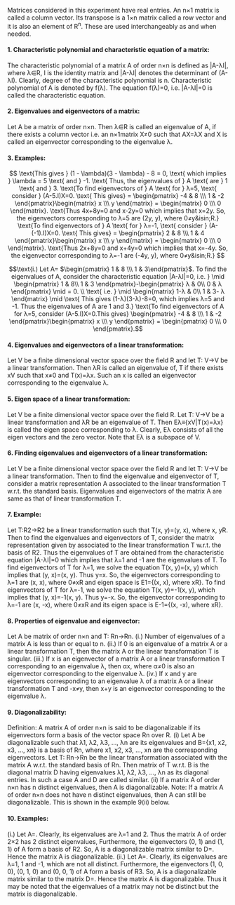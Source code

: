 Matrices considered in this experiment have real entries. An n×1 matrix is called a column vector. Its transpose is a 1×n matrix called a row vector and it is also an element of R<sup>n</sup>. These are used interchangeably as and when needed.
#### 1. Characteristic polynomial and characteristic equation of a matrix:
The characteristic polynomial of a matrix A of order n×n is defined as |A-λI|, where λ&isin;R, I is the identity matrix and |A-λI| denotes the determinant of (A-λI). Clearly, degree of the characteristic polynomial is n. Characteristic polynomial of A is denoted by f(λ). The equation f(λ)=0, i.e. |A-λI|=0 is called the characteristic equation.

#### 2. Eigenvalues and eigenvectors of a matrix: 
Let A be a matrix of order n×n. Then λ&isin;R is called an eigenvalue of A, if there exists a column vector i.e. an n×1matrix X≠0 such that AX=λX and X is called an eigenvector corresponding to the eigenvalue λ.

#### 3. Examples:

$$
\text{This gives } (1 - \lambda)(3 - \lambda) - 8 = 0, \text{ which implies } \lambda = 5 \text{ and } -1.
\text{ Thus, the eigenvalues of } A \text{ are } 1 \text{ and } 3.
\text{To find eigenvectors of } A  \text{ for  } λ=5, \text{ consider } (A-5.I)X=0.
\text{ This gives} = \begin{pmatrix} -4 & 8 \\\ 1 & -2 \end{pmatrix}\begin{matrix} x \\\ y \end{matrix} = \begin{matrix} 0 \\\ 0 \end{matrix}.
\text{Thus 4x+8y=0 and x-2y=0 which implies that x=2y. So, the eigenvectors corresponding to λ=5 are (2y, y), where 0≠y&isin;R.}
\text{To find eigenvectors of } A  \text{ for  } λ=-1, \text{ consider } (A-(-1).I)X=0.
\text{ This gives} = \begin{pmatrix} 2 & 8 \\\ 1 & 4 \end{pmatrix}\begin{matrix} x \\\ y \end{matrix} = \begin{matrix} 0 \\\ 0 \end{matrix}.
\text{Thus 2x+8y=0 and x+4y=0 which implies that x=-4y. So, the eigenvector corresponding to λ=-1 are (-4y, y), where 0≠y&isin;R.}
$$



 $$\text{i.) Let A= $\begin{pmatrix} 1 & 8 \\\ 1 & 3\end{pmatrix}$. To find the eigenvalues of A, consider the characteristic equation |A-λI|=0, i.e. }
\mid
\begin{pmatrix}
1 & 8\\
1 & 3
\end{pmatrix}-\begin{pmatrix}
λ & 0\\
0 & λ
\end{pmatrix}
\mid = 0. \\ \text{ i.e.  } \mid \begin{matrix}
1-λ & 0\\
1 & 3- λ
\end{matrix} \mid \text{ This gives (1-λ)(3-λ)-8=0, which implies λ=5 and -1. Thus the eigenvalues of A are 1 and 3.}
\text{To find eigenvectors of A for λ=5, consider (A-5.I)X=0.This gives} \begin{pmatrix} -4 & 8 \\\ 1 & -2 \end{pmatrix}\begin{pmatrix} x \\\ y \end{pmatrix} = \begin{pmatrix} 0 \\\ 0 \end{pmatrix}.$$

 


#### 4. Eigenvalues and eigenvectors of a linear transformation: 
Let V be a finite dimensional vector space over the field R and let T: V→V be a linear transformation. Then λR is called an eigenvalue of, T if there exists xV such that x≠0 and T(x)=λx. Such an x is called an eigenvector corresponding to the eigenvalue λ.
####  5. Eigen space of a linear transformation: 
Let V be a finite dimensional vector space over the field R. Let T: V→V be a linear transformation and λR be an eigenvalue of T. Then Eλ≡{xV|T(x)=λx} is called the eigen space corresponding to λ. Clearly, Eλ consists of all the eigen vectors and the zero vector. Note that Eλ is a subspace of V.
#### 6. Finding eigenvalues and eigenvectors of a linear transformation:
Let V be a finite dimensional vector space over the field R and let T: V→V be a linear transformation. Then to find the eigenvalue and eigenvector of T, consider a matrix representation A associated to the linear transformation T w.r.t. the standard basis. Eigenvalues and eigenvectors of the matrix A are same as that of linear transformation T.
#### 7. Example:
Let T:R2→R2 be a linear transformation such that T(x, y)=(y, x), where x, yR. Then to find the eigenvalues and eigenvectors of T, consider the matrix representation given by associated to the linear transformation T w.r.t. the basis of R2. Thus the eigenvalues of T are obtained from the characteristic equation |A-λI|=0 which implies that λ=1 and -1 are the eigenvalues of T.
To find eigenvectors of T for λ=1, we solve the equation T(x, y)=(x, y) which implies that (y, x)=(x, y). Thus y=x. So, the eigenvectors corresponding to λ=1 are (x, x), where 0≠xR and eigen space is E1={(x, x), where xR}.
      To find eigenvectors of T for λ=-1, we solve the equation T(x, y)=-1(x, y), which implies that (y, x)=-1(x, y). Thus y=-x. So, the eigenvector corresponding to λ=-1 are (x, -x), where 0≠xR and its eigen space is E-1={(x, -x), where xR}.
#### 8. Properties of eigenvalue and eigenvector:
Let A be matrix of order n×n and T: Rn→Rn.
(i.) Number of eigenvalues of a matrix A is less than or equal to n. 
(ii.) If 0 is an eigenvalue of a matrix A or a linear transformation T, then the matrix A or the linear transformation T is singular.
(iii.) If x is an eigenvector of a matrix A or a linear transformation T corresponding to an eigenvalue λ, then αx, where α≠0 is also an eigenvector corresponding to the eigenvalue λ.
(iv.) If x and y are eigenvectors corresponding to an eigenvalue λ of a matrix A or a linear transformation T and -x≠y, then x+y is an eigenvector corresponding to the eigenvalue λ.
####  9. Diagonalizability:
Definition: A matrix A of order n×n is said to be diagonalizable if its eigenvectors form a basis of the vector space Rn over R. 
(i) Let A be diagonalizable such that λ1, λ2, λ3, …, λn are its eigenvalues and B={x1, x2, x3, …, xn} is a basis of Rn, where x1, x2, x3, …, xn are the corresponding eigenvectors. Let T: Rn→Rn be the linear transformation associated with the matrix A w.r.t. the standard basis of Rn. Then matrix of T w.r.t. B is the diagonal matrix D having eigenvalues λ1, λ2, λ3, …, λn as its diagonal entries. 
In such a case A and D are called similar. 
(ii) If a matrix A of order n×n has n distinct eigenvalues, then A is diagonalizable.
Note: If a matrix A of order n×n does not have n distinct eigenvalues, then A can still be diagonalizable. This is shown in the example 9(ii) below.
#### 10. Examples:
(i.) Let A=. Clearly, its eigenvalues are λ=1 and 2. Thus the matrix A of order 2×2 has 2 distinct eigenvalues, Furthermore, the eigenvectors (0, 1) and (1, 1) of A form a basis of R2. So, A is a diagonalizable matrix similar to D=. Hence the matrix A is diagonalizable.
(ii.) Let A=. Clearly, its eigenvalues are λ=1, 1 and -1, which are not all distinct. Furthermore, the eigenvectors (1, 0, 0), (0, 1, 0) and (0, 0, 1) of A form a basis of R3. So, A is a diagonalizable matrix similar to the matrix D=. Hence the matrix A is diagonalizable. Thus it may be noted that the eigenvalues of a matrix may not be distinct but the matrix is diagonalizable. 
